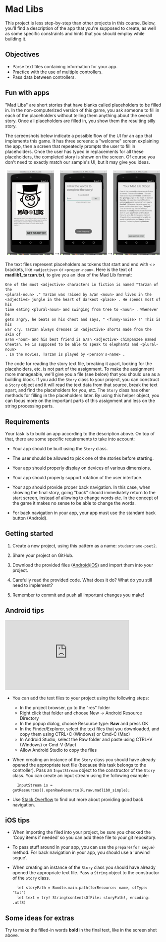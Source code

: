 # Mad Libs

This project is less step-by-step than other projects in this course. Below, you'll find a description of the app that you're supposed to create, as well as some specific constraints and hints that you should employ while building it.


## Objectives

- Parse text files containing information for your app.
- Practice with the use of multiple controllers.
- Pass data between controllers.


## Fun with apps

"Mad Libs" are short stories that have blanks called placeholders to be filled in. In the non-computerized version of this game, you ask someone to fill in each of the placeholders without telling them anything about the overall story. Once all placeholders are filled in, you show them the resulting silly story.

The screenshots below indicate a possible flow of the UI for an app that implements this game. It has three screens: a "welcome" screen explaining the app, then a screen that repeatedly prompts the user to fill in placeholders. Once the user has typed in replacements for all these placeholders, the completed story is shown on the screen. Of course you don't need to exactly match our sample's UI, but it may give you ideas.

![](madlibs.png)

The text files represent placeholders as tokens that start and end with `<` `>` brackets, like `<adjective>` or `<proper-noun>`. Here is the text of **madlib1_tarzan.txt**, to give you an idea of the Mad Lib format:

    One of the most <adjective> characters in fiction is named "Tarzan of the
    <plural-noun> ." Tarzan was raised by a/an <noun> and lives in the
    <adjective> jungle in the heart of darkest <place> . He spends most of his
    time eating <plural-noun> and swinging from tree to <noun> . Whenever he
    gets angry, he beats on his chest and says, " <funny-noise> !" This is his
    war cry. Tarzan always dresses in <adjective> shorts made from the skin of
    a/an <noun> and his best friend is a/an <adjective> chimpanzee named
    Cheetah. He is supposed to be able to speak to elephants and <plural-noun>
    . In the movies, Tarzan is played by <person's-name> .

The code for reading the story text file, breaking it apart, looking for the placeholders, etc. is not part of the assignment. To make the assignment more manageable, we'll give you a file (see below) that you should use as a building block. If you add the `Story` class to your project, you can construct a `Story` object and it will read the text data from that source, break the text apart, and find the placeholders for you, etc. The `Story` class has other methods for filling in the placeholders later. By using this helper object, you can focus more on the important parts of this assignment and less on the string processing parts.


## Requirements

Your task is to build an app according to the description above. On top of that, there are some specific requirements to take into account:

- Your app should be built using the `Story` class.

- The user should be allowed to pick one of the stories before starting.

- Your app should properly display on devices of various dimensions.

- Your app should properly support rotation of the user interface.

- Your app should provide proper back navigation. In this case, when showing the final story, going "back" should immediately return to the start screen, instead of allowing to change words etc. In the concept of the game it makes no sense to be able to change the words.

- For back navigation in your app, your app must use the standard back button (Android).


## Getting started

1. Create a new project, using this pattern as a name: `studentname-pset2`.

2. Share your project on GitHub. 

3. Download the provided files ([Android](madlibs_android.zip)/[iOS](madlibs_ios.zip)) and import them into your project.

4. Carefully read the provided code. What does it do? What do you still need to implement? 

5. Remember to commit and push all important changes you make! 


## Android tips

<iframe src="https://player.vimeo.com/video/212705221?portrait=0" width="400" height="225" frameborder="0" webkitallowfullscreen mozallowfullscreen allowfullscreen></iframe>

- You can add the text files to your project using the following steps:

    - In the project browser, go to the "res" folder
    - Right click that folder and choose New -> Android Resource Directory
    - In the popup dialog, choose Resource type: **Raw** and press OK
    - In the Finder/Explorer, select the text files that you downloaded, and copy them using CTRL+C (Windows) or Cmd-C (Mac)
    - In Android Studio, select the Raw folder and paste using CTRL+V (Windows) or Cmd-V (Mac)
    - Allow Android Studio to copy the files

- When creating an instance of the `Story` class you should have already opened the appropriate text file (because this task belongs to the controller). Pass an `InputStream` object to the constructor of the `Story` class. You can create an input stream using the following example:

        InputStream is = getResources().openRawResource(R.raw.madlib0_simple);

- Use [Stack Overflow](http://stackoverflow.com/questions/27129353/android-back-navigation) to find out more about providing good back navigation.


## iOS tips

- When importing the filed into your project, be sure you checked the 'Copy items if needed' so you can add these file to your git repository.

- To pass stuff around in your app, you can use the `prepare(for segue)` method. For back navigation in your app, you should use a 'unwind segue'.

- When creating an instance of the `Story` class you should have already opened the appropriate text file. Pass a `String` object to the constructor of the `Story` class.

        let storyPath = Bundle.main.path(forResource: name, ofType: "txt")
        let text = try! String(contentsOfFile: storyPath!, encoding: .utf8)

## Some ideas for extras

Try to make the filled-in words **bold** in the final text, like in the screen shot above.
